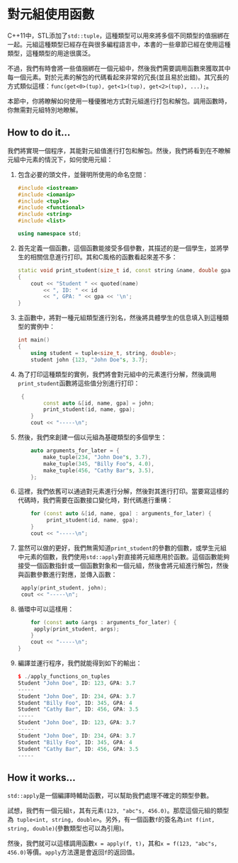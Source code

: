 # 對元組使用函數

C++11中，STL添加了`std::tuple`，這種類型可以用來將多個不同類型的值捆綁在一起。元組這種類型已經存在與很多編程語言中，本書的一些章節已經在使用這種類型，這種類型的用途很廣泛。

不過，我們有時會將一些值捆綁在一個元組中，然後我們需要調用函數來獲取其中每一個元素。對於元素的解包的代碼看起來非常的冗長(並且易於出錯)。其冗長的方式類似這樣：`func(get<0>(tup), get<1>(tup), get<2>(tup), ...);`。

本節中，你將瞭解如何使用一種優雅地方式對元組進行打包和解包。調用函數時，你無需對元組特別地瞭解。

## How to do it...

我們將實現一個程序，其能對元組值進行打包和解包。然後，我們將看到在不瞭解元組中元素的情況下，如何使用元組：

1. 包含必要的頭文件，並聲明所使用的命名空間：

   ```c++
   #include <iostream>
   #include <iomanip>
   #include <tuple>
   #include <functional>
   #include <string>
   #include <list>
   
   using namespace std;
   ```

2. 首先定義一個函數，這個函數能接受多個參數，其描述的是一個學生，並將學生的相關信息進行打印。其和C風格的函數看起來差不多：

   ```c++
   static void print_student(size_t id, const string &name, double gpa)
   {
       cout << "Student " << quoted(name)
           << ", ID: " << id
           << ", GPA: " << gpa << '\n';
   }
   ```

3. 主函數中，將對一種元組類型進行別名，然後將具體學生的信息填入到這種類型的實例中：

   ```c++
   int main()
   {
       using student = tuple<size_t, string, double>;
       student john {123, "John Doe"s, 3.7};
   ```

4. 為了打印這種類型的實例，我們將會對元組中的元素進行分解，然後調用`print_student`函數將這些值分別進行打印：

   ```c++
   	{
           const auto &[id, name, gpa] = john;
           print_student(id, name, gpa);
       }
       cout << "-----\n";
   ```

5. 然後，我們來創建一個以元組為基礎類型的多個學生：

   ```c++
       auto arguments_for_later = {
           make_tuple(234, "John Doe"s, 3.7),
           make_tuple(345, "Billy Foo"s, 4.0),
           make_tuple(456, "Cathy Bar"s, 3.5),
       };
   ```

6. 這裡，我們依舊可以通過對元素進行分解，然後對其進行打印。當要寫這樣的代碼時，我們需要在函數接口變化時，對代碼進行重構：

   ```c++
       for (const auto &[id, name, gpa] : arguments_for_later) {
      		print_student(id, name, gpa);
       }
       cout << "-----\n";
   ```

7. 當然可以做的更好，我們無需知道`print_student`的參數的個數，或學生元組中元素的個數，我們使用`std::apply`對直接將元組應用於函數。這個函數能夠接受一個函數指針或一個函數對象和一個元組，然後會將元組進行解包，然後與函數參數進行對應，並傳入函數：

   ```c++
   	apply(print_student, john);
   	cout << "-----\n";
   ```

8. 循環中可以這樣用：

   ```c++
       for (const auto &args : arguments_for_later) {
       	apply(print_student, args);
       }
       cout << "-----\n";
   }
   ```

9. 編譯並運行程序，我們就能得到如下的輸出：

   ```c++
   $ ./apply_functions_on_tuples
   Student "John Doe", ID: 123, GPA: 3.7
   -----
   Student "John Doe", ID: 234, GPA: 3.7
   Student "Billy Foo", ID: 345, GPA: 4
   Student "Cathy Bar", ID: 456, GPA: 3.5
   -----
   Student "John Doe", ID: 123, GPA: 3.7
   -----
   Student "John Doe", ID: 234, GPA: 3.7
   Student "Billy Foo", ID: 345, GPA: 4
   Student "Cathy Bar", ID: 456, GPA: 3.5
   -----
   ```

## How it works...

`std::apply`是一個編譯時輔助函數，可以幫助我們處理不確定的類型參數。

試想，我們有一個元組`t`，其有元素`(123, "abc"s, 456.0)`。那麼這個元組的類型為` tuple<int, string, double>`。另外，有一個函數`f`的簽名為`int f(int, string, double)`(參數類型也可以為引用)。

然後，我們就可以這樣調用函數`x = apply(f, t)`，其和`x = f(123, "abc"s, 456.0)`等價。`apply`方法還是會返回`f`的返回值。

